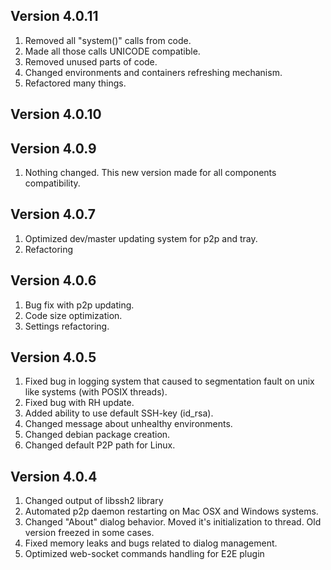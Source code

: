 ## Version 4.0.11

1. Removed all "system()" calls from code.
2. Made all those calls UNICODE compatible.
3. Removed unused parts of code.
4. Changed environments and containers refreshing mechanism.
5. Refactored many things.

## Version 4.0.10
## Version 4.0.9

1. Nothing changed. This new version made for all components compatibility.

## Version 4.0.7

1. Optimized dev/master updating system for p2p and tray.
2. Refactoring

## Version 4.0.6

1. Bug fix with p2p updating.
2. Code size optimization.
3. Settings refactoring.

## Version 4.0.5

1. Fixed bug in logging system that caused to segmentation fault on unix like systems (with POSIX threads). 
2. Fixed bug with RH update.
3. Added ability to use default SSH-key (id_rsa).
4. Changed message about unhealthy environments. 
5. Changed debian package creation.
6. Changed default P2P path for Linux. 


## Version 4.0.4 

1. Changed output of libssh2 library
2. Automated p2p daemon restarting on Mac OSX and Windows systems.
3. Changed "About" dialog behavior. Moved it's initialization to thread. Old version freezed in some cases. 
4. Fixed memory leaks and bugs related to dialog management.
5. Optimized web-socket commands handling for E2E plugin
